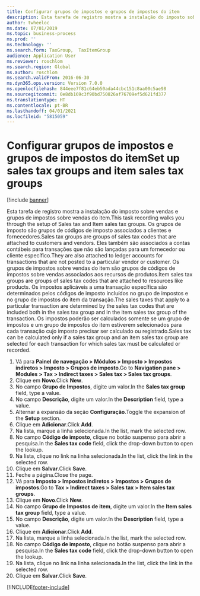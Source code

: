 ```yaml
---
title: Configurar grupos de impostos e grupos de impostos do item
description: Esta tarefa de registro mostra a instalação do imposto sobre vendas e grupos de impostos sobre vendas do item.
author: twheeloc
ms.date: 07/01/2019
ms.topic: business-process
ms.prod: ''
ms.technology: ''
ms.search.form: TaxGroup,  TaxItemGroup
audience: Application User
ms.reviewer: roschlom
ms.search.region: Global
ms.author: roschlom
ms.search.validFrom: 2016-06-30
ms.dyn365.ops.version: Version 7.0.0
ms.openlocfilehash: 844eee7f81c64eb50ada44cbc151c8aa00c5ae98
ms.sourcegitcommit: 0e8db169c3f90bd750826af76709ef5d621fd377
ms.translationtype: HT
ms.contentlocale: pt-BR
ms.lasthandoff: 04/01/2021
ms.locfileid: "5815059"
---
```

# <a name="set-up-sales-tax-groups-and-item-sales-tax-groups"></a><span data-ttu-id="163e1-103">Configurar grupos de impostos e grupos de impostos do item</span><span class="sxs-lookup"><span data-stu-id="163e1-103">Set up sales tax groups and item sales tax groups</span></span>

[!include [banner](../../includes/banner.md)]

<span data-ttu-id="163e1-104">Esta tarefa de registro mostra a instalação do imposto sobre vendas e grupos de impostos sobre vendas do item.</span><span class="sxs-lookup"><span data-stu-id="163e1-104">This task recording walks you through the setup of Sales tax and Item sales tax groups.</span></span> <span data-ttu-id="163e1-105">Os grupos de imposto são grupos de códigos de imposto associados a clientes e fornecedores.</span><span class="sxs-lookup"><span data-stu-id="163e1-105">Sales tax groups are groups of sales tax codes that are attached to customers and vendors.</span></span> <span data-ttu-id="163e1-106">Eles também são associados a contas contábeis para transações que não são lançadas para um fornecedor ou cliente específico.</span><span class="sxs-lookup"><span data-stu-id="163e1-106">They are also attached to ledger accounts for transactions that are not posted to a particular vendor or customer.</span></span>  <span data-ttu-id="163e1-107">Os grupos de impostos sobre vendas do item são grupos de códigos de impostos sobre vendas associados aos recursos de produtos.</span><span class="sxs-lookup"><span data-stu-id="163e1-107">Item sales tax groups are groups of sales tax codes that are attached to resources like products.</span></span>  <span data-ttu-id="163e1-108">Os impostos aplicáveis a uma transação específica são determinados pelos códigos de imposto incluídos no grupo de impostos e no grupo de impostos do item da transação.</span><span class="sxs-lookup"><span data-stu-id="163e1-108">The sales taxes that apply to a particular transaction are determined by the sales tax codes that are included both in the sales tax group and in the item sales tax group of the transaction.</span></span>  <span data-ttu-id="163e1-109">Os impostos poderão ser calculados somente se um grupo de impostos e um grupo de impostos do item estiverem selecionados para cada transação cujo imposto precisar ser calculado ou registrado.</span><span class="sxs-lookup"><span data-stu-id="163e1-109">Sales tax can be calculated only if a sales tax group and an item sales tax group are selected for each transaction for which sales tax must be calculated or recorded.</span></span>  

1. <span data-ttu-id="163e1-110">Vá para **Painel de navegação > Módulos > Imposto > Impostos indiretos > Imposto > Grupos de imposto**.</span><span class="sxs-lookup"><span data-stu-id="163e1-110">Go to **Navigation pane > Modules > Tax > Indirect taxes > Sales tax > Sales tax groups**.</span></span>
2. <span data-ttu-id="163e1-111">Clique em **Novo**.</span><span class="sxs-lookup"><span data-stu-id="163e1-111">Click **New**.</span></span>
3. <span data-ttu-id="163e1-112">No campo **Grupo de Impostos**, digite um valor.</span><span class="sxs-lookup"><span data-stu-id="163e1-112">In the **Sales tax group** field, type a value.</span></span>
4. <span data-ttu-id="163e1-113">No campo **Descrição**, digite um valor.</span><span class="sxs-lookup"><span data-stu-id="163e1-113">In the **Description** field, type a value.</span></span>
5. <span data-ttu-id="163e1-114">Alternar a expansão da seção **Configuração**.</span><span class="sxs-lookup"><span data-stu-id="163e1-114">Toggle the expansion of the **Setup** section.</span></span>
6. <span data-ttu-id="163e1-115">Clique em **Adicionar**.</span><span class="sxs-lookup"><span data-stu-id="163e1-115">Click **Add**.</span></span>
7. <span data-ttu-id="163e1-116">Na lista, marque a linha selecionada.</span><span class="sxs-lookup"><span data-stu-id="163e1-116">In the list, mark the selected row.</span></span>
8. <span data-ttu-id="163e1-117">No campo **Código de imposto**, clique no botão suspenso para abrir a pesquisa.</span><span class="sxs-lookup"><span data-stu-id="163e1-117">In the **Sales tax code** field, click the drop-down button to open the lookup.</span></span>
9. <span data-ttu-id="163e1-118">Na lista, clique no link na linha selecionada.</span><span class="sxs-lookup"><span data-stu-id="163e1-118">In the list, click the link in the selected row.</span></span>
10. <span data-ttu-id="163e1-119">Clique em **Salvar**.</span><span class="sxs-lookup"><span data-stu-id="163e1-119">Click **Save**.</span></span>
11. <span data-ttu-id="163e1-120">Feche a página.</span><span class="sxs-lookup"><span data-stu-id="163e1-120">Close the page.</span></span>
12. <span data-ttu-id="163e1-121">Vá para **Imposto > Impostos indiretos > Impostos > Grupos de impostos**.</span><span class="sxs-lookup"><span data-stu-id="163e1-121">Go to **Tax > Indirect taxes > Sales tax > Item sales tax groups**.</span></span>
13. <span data-ttu-id="163e1-122">Clique em **Novo**.</span><span class="sxs-lookup"><span data-stu-id="163e1-122">Click **New**.</span></span>
14. <span data-ttu-id="163e1-123">No campo **Grupo de Impostos de item**, digite um valor.</span><span class="sxs-lookup"><span data-stu-id="163e1-123">In the **Item sales tax group** field, type a value.</span></span>
15. <span data-ttu-id="163e1-124">No campo **Descrição**, digite um valor.</span><span class="sxs-lookup"><span data-stu-id="163e1-124">In the **Description** field, type a value.</span></span>
16. <span data-ttu-id="163e1-125">Clique em **Adicionar**.</span><span class="sxs-lookup"><span data-stu-id="163e1-125">Click **Add**.</span></span>
17. <span data-ttu-id="163e1-126">Na lista, marque a linha selecionada.</span><span class="sxs-lookup"><span data-stu-id="163e1-126">In the list, mark the selected row.</span></span>
18. <span data-ttu-id="163e1-127">No campo **Código de imposto**, clique no botão suspenso para abrir a pesquisa.</span><span class="sxs-lookup"><span data-stu-id="163e1-127">In the **Sales tax code** field, click the drop-down button to open the lookup.</span></span>
19. <span data-ttu-id="163e1-128">Na lista, clique no link na linha selecionada.</span><span class="sxs-lookup"><span data-stu-id="163e1-128">In the list, click the link in the selected row.</span></span>
20. <span data-ttu-id="163e1-129">Clique em **Salvar**.</span><span class="sxs-lookup"><span data-stu-id="163e1-129">Click **Save**.</span></span>



[!INCLUDE[footer-include](../../../includes/footer-banner.md)]